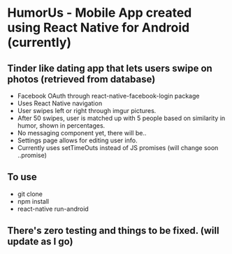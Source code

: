 # HumorUs - Mobile App created using React Native for Android (currently)

## Tinder like dating app that lets users swipe on photos (retrieved from database)
- Facebook OAuth through react-native-facebook-login package
- Uses React Native navigation
- User swipes left or right through imgur pictures.
- After 50 swipes, user is matched up with 5 people based on similarity in humor, shown in percentages.
- No messaging component yet, there will be..
- Settings page allows for editing user info.
- Currently uses setTimeOuts instead of JS promises (will change soon ..promise)

## To use
- git clone
- npm install
- react-native run-android

## There's zero testing and things to be fixed. (will update as I go)
